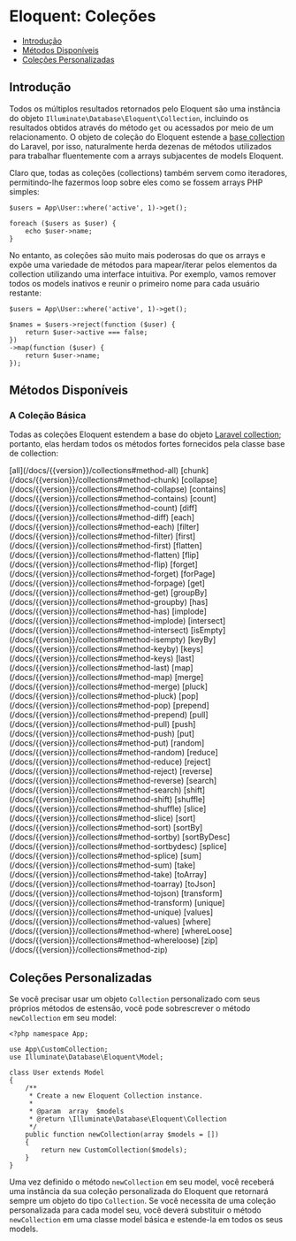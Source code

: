 # Eloquent: Coleções

- [Introdução](#introduction)
- [Métodos Disponíveis](#available-methods)
- [Coleções Personalizadas](#custom-collections)

<a name="introduction"></a>
## Introdução

Todos os múltiplos resultados retornados pelo Eloquent são uma instância do objeto `Illuminate\Database\Eloquent\Collection`, incluindo os resultados obtidos através do método `get` ou acessados por meio de um relacionamento. O objeto de coleção do Eloquent estende a [base collection](/docs/{{version}}/collections) do Laravel, por isso, naturalmente herda dezenas de métodos utilizados para trabalhar fluentemente com a arrays subjacentes de models Eloquent.

Claro que, todas as coleções (collections) também servem como iteradores, permitindo-lhe fazermos loop sobre eles como se fossem arrays PHP simples:

	$users = App\User::where('active', 1)->get();

	foreach ($users as $user) {
		echo $user->name;
	}

No entanto, as coleções são muito mais poderosas do que os arrays e expõe uma variedade de métodos para mapear/iterar pelos elementos da collection utilizando uma interface intuitiva. Por exemplo, vamos remover todos os models inativos e reunir o primeiro nome para cada usuário restante:


	$users = App\User::where('active', 1)->get();

	$names = $users->reject(function ($user) {
		return $user->active === false;
	})
	->map(function ($user) {
		return $user->name;
	});

<a name="available-methods"></a>
## Métodos Disponíveis

### A Coleção Básica

Todas as coleções Eloquent estendem a base do objeto [Laravel collection](/docs/{{version}}/collections); portanto, elas herdam todos os métodos fortes fornecidos pela classe base de collection:

<style>
	#collection-method-list > p {
		column-count: 3; -moz-column-count: 3; -webkit-column-count: 3;
		column-gap: 2em; -moz-column-gap: 2em; -webkit-column-gap: 2em;
	}

	#collection-method-list a {
		display: block;
	}
</style>

<div id="collection-method-list" markdown="1">
    [all](/docs/{{version}}/collections#method-all)
    [chunk](/docs/{{version}}/collections#method-chunk)
    [collapse](/docs/{{version}}/collections#method-collapse)
    [contains](/docs/{{version}}/collections#method-contains)
    [count](/docs/{{version}}/collections#method-count)
    [diff](/docs/{{version}}/collections#method-diff)
    [each](/docs/{{version}}/collections#method-each)
    [filter](/docs/{{version}}/collections#method-filter)
    [first](/docs/{{version}}/collections#method-first)
    [flatten](/docs/{{version}}/collections#method-flatten)
    [flip](/docs/{{version}}/collections#method-flip)
    [forget](/docs/{{version}}/collections#method-forget)
    [forPage](/docs/{{version}}/collections#method-forpage)
    [get](/docs/{{version}}/collections#method-get)
    [groupBy](/docs/{{version}}/collections#method-groupby)
    [has](/docs/{{version}}/collections#method-has)
    [implode](/docs/{{version}}/collections#method-implode)
    [intersect](/docs/{{version}}/collections#method-intersect)
    [isEmpty](/docs/{{version}}/collections#method-isempty)
    [keyBy](/docs/{{version}}/collections#method-keyby)
    [keys](/docs/{{version}}/collections#method-keys)
    [last](/docs/{{version}}/collections#method-last)
    [map](/docs/{{version}}/collections#method-map)
    [merge](/docs/{{version}}/collections#method-merge)
    [pluck](/docs/{{version}}/collections#method-pluck)
    [pop](/docs/{{version}}/collections#method-pop)
    [prepend](/docs/{{version}}/collections#method-prepend)
    [pull](/docs/{{version}}/collections#method-pull)
    [push](/docs/{{version}}/collections#method-push)
    [put](/docs/{{version}}/collections#method-put)
    [random](/docs/{{version}}/collections#method-random)
    [reduce](/docs/{{version}}/collections#method-reduce)
    [reject](/docs/{{version}}/collections#method-reject)
    [reverse](/docs/{{version}}/collections#method-reverse)
    [search](/docs/{{version}}/collections#method-search)
    [shift](/docs/{{version}}/collections#method-shift)
    [shuffle](/docs/{{version}}/collections#method-shuffle)
    [slice](/docs/{{version}}/collections#method-slice)
    [sort](/docs/{{version}}/collections#method-sort)
    [sortBy](/docs/{{version}}/collections#method-sortby)
    [sortByDesc](/docs/{{version}}/collections#method-sortbydesc)
    [splice](/docs/{{version}}/collections#method-splice)
    [sum](/docs/{{version}}/collections#method-sum)
    [take](/docs/{{version}}/collections#method-take)
    [toArray](/docs/{{version}}/collections#method-toarray)
    [toJson](/docs/{{version}}/collections#method-tojson)
    [transform](/docs/{{version}}/collections#method-transform)
    [unique](/docs/{{version}}/collections#method-unique)
    [values](/docs/{{version}}/collections#method-values)
    [where](/docs/{{version}}/collections#method-where)
    [whereLoose](/docs/{{version}}/collections#method-whereloose)
    [zip](/docs/{{version}}/collections#method-zip)
</div>

<a name="custom-collections"></a>
## Coleções Personalizadas

Se você precisar usar um objeto `Collection` personalizado com seus próprios métodos de estensão, você pode sobrescrever o método` newCollection` em seu model:


	<?php namespace App;

	use App\CustomCollection;
	use Illuminate\Database\Eloquent\Model;

	class User extends Model
	{
		/**
		 * Create a new Eloquent Collection instance.
		 *
		 * @param  array  $models
		 * @return \Illuminate\Database\Eloquent\Collection
		 */
		public function newCollection(array $models = [])
		{
			return new CustomCollection($models);
		}
	}

Uma vez definido o método `newCollection` em seu model, você receberá uma instância da sua coleção personalizada do Eloquent que retornará sempre um objeto do tipo `Collection`. Se você necessita de uma coleção personalizada para cada model seu, você deverá substituir o método `newCollection` em uma classe model básica e estende-la em todos os seus models.
